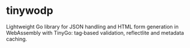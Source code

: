 # tinywodp

Lightweight Go library for JSON handling and HTML form generation in WebAssembly with TinyGo: tag‑based validation, reflectlite and metadata caching.
